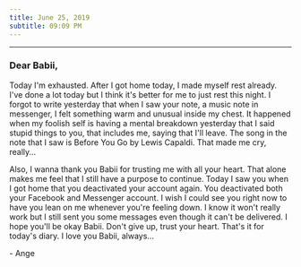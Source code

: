 ```yaml
---
title: June 25, 2019
subtitle: 09:09 PM
---
```

---

### Dear Babii,

Today I'm exhausted. After I got home today, I made myself rest already. I've done a lot today but I think it's better for me to just rest this night. I forgot to write yesterday that when I saw your note, a music note in messenger, I felt something warm and unusual inside my chest. It happened when my foolish self is having a mental breakdown yesterday that I said stupid things to you, that includes me, saying that I'll leave. The song in the note that I saw is Before You Go by Lewis Capaldi. That made me cry, really...

Also, I wanna thank you Babii for trusting me with all your heart. That alone makes me feel that I still have a purpose to continue. Today I saw you when I got home that you deactivated your account again. You deactivated both your Facebook and Messenger account. I wish I could see you right now to have you lean on me whenever you're feeling down. I know it won't really work but I still sent you some messages even though it can't be delivered. I hope you'll be okay Babii. Don't give up, trust your heart. That's it for today's diary. I love you Babii, always...

\- Ange
